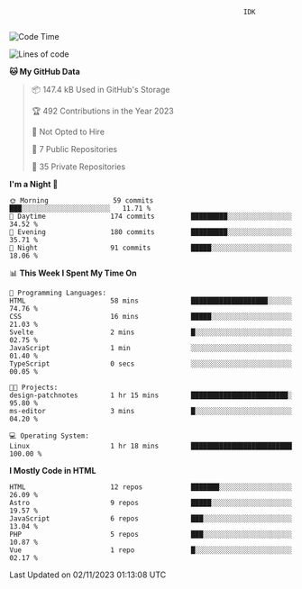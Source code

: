 ```text
                                                          IDK
                                       
```

<!--START_SECTION:waka-->
![Code Time](http://img.shields.io/badge/Code%20Time-86%20hrs%201%20min-blue)

![Lines of code](https://img.shields.io/badge/From%20Hello%20World%20I%27ve%20Written-135.5%20thousand%20lines%20of%20code-blue)

**🐱 My GitHub Data** 

> 📦 147.4 kB Used in GitHub's Storage 
 > 
> 🏆 492 Contributions in the Year 2023
 > 
> 🚫 Not Opted to Hire
 > 
> 📜 7 Public Repositories 
 > 
> 🔑 35 Private Repositories 
 > 
**I'm a Night 🦉** 

```text
🌞 Morning                59 commits          ███░░░░░░░░░░░░░░░░░░░░░░   11.71 % 
🌆 Daytime                174 commits         █████████░░░░░░░░░░░░░░░░   34.52 % 
🌃 Evening                180 commits         █████████░░░░░░░░░░░░░░░░   35.71 % 
🌙 Night                  91 commits          █████░░░░░░░░░░░░░░░░░░░░   18.06 % 
```


📊 **This Week I Spent My Time On** 

```text
💬 Programming Languages: 
HTML                     58 mins             ███████████████████░░░░░░   74.76 % 
CSS                      16 mins             █████░░░░░░░░░░░░░░░░░░░░   21.03 % 
Svelte                   2 mins              █░░░░░░░░░░░░░░░░░░░░░░░░   02.75 % 
JavaScript               1 min               ░░░░░░░░░░░░░░░░░░░░░░░░░   01.40 % 
TypeScript               0 secs              ░░░░░░░░░░░░░░░░░░░░░░░░░   00.05 % 

🐱‍💻 Projects: 
design-patchnotes        1 hr 15 mins        ████████████████████████░   95.80 % 
ms-editor                3 mins              █░░░░░░░░░░░░░░░░░░░░░░░░   04.20 % 

💻 Operating System: 
Linux                    1 hr 18 mins        █████████████████████████   100.00 % 
```

**I Mostly Code in HTML** 

```text
HTML                     12 repos            ███████░░░░░░░░░░░░░░░░░░   26.09 % 
Astro                    9 repos             █████░░░░░░░░░░░░░░░░░░░░   19.57 % 
JavaScript               6 repos             ███░░░░░░░░░░░░░░░░░░░░░░   13.04 % 
PHP                      5 repos             ███░░░░░░░░░░░░░░░░░░░░░░   10.87 % 
Vue                      1 repo              █░░░░░░░░░░░░░░░░░░░░░░░░   02.17 % 
```




 Last Updated on 02/11/2023 01:13:08 UTC
<!--END_SECTION:waka-->
